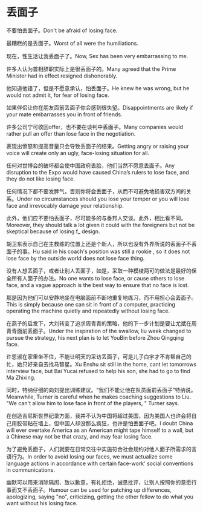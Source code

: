 # 丢面子

<p><span class="chinese">不要怕丢面子。</span><span class="english">Don't be afraid of losing face.</span></p>

<p><span class="chinese">最糟糕的是丢面子。</span><span class="english">Worst of all were the humiliations.</span></p>

<p><span class="chinese">现在，性生活让我丢面子了。</span><span class="english">Now, Sex has been very embarrassing to me.</span></p>

<p><span class="chinese">许多人认为首相辞职实际上是很丢面子的。</span><span class="english">Many agreed that the Prime Minister had in effect resigned dishonorably.</span></p>

<p><span class="chinese">他知道他错了，但是不愿意承认，怕丢面子。</span><span class="english">He knew he was wrong, but he would not admit it, for fear of losing face.</span></p>

<p><span class="chinese">如果伴侣让你在朋友面前丢面子你会感到很失望。</span><span class="english">Disappointments are likely if your mate embarrasses you in front of friends.</span></p>

<p><span class="chinese">许多公司宁可收回offer，也不要在谈判中丢面子。</span><span class="english">Many companies would rather pull an offer than lose face in the negotiation.</span></p>

<p><span class="chinese">表现出愤怒和提高音量只会导致丢面子的结果。</span><span class="english">Getting angry or raising your voice will create only an ugly, face-losing situation for all.</span></p>

<p><span class="chinese">任何对世博会的破坏都会使中国政府丢脸，他们当然不愿意丢面子。</span><span class="english">Any disruption to the Expo would have caused China’s rulers to lose face, and they do not like losing face.</span></p>

<p><span class="chinese">任何情况下都不要发脾气，否则你将会丢面子，从而不可避免地损害双方间的关系。</span><span class="english">Under no circumstances should you lose your temper or you will lose face and irrevocably damage your relationship.</span></p>

<p><span class="chinese">此外，他们应不要怕丢面子，尽可能多的与番邦人交谈。此外，相比看不同。</span><span class="english">Moreover, they should talk a lot given it could with the foreigners but not be skeptical because of losing f_ design.</span></p>

<p><span class="chinese">胡卫东表示自己在主教练的位置上还是个新人，所以也没有外界所说的丢面子不丢面子的事。</span><span class="english">Hu said in his coach's position was still a rookie , so it does not lose face by the outside world does not lose face thing.</span></p>

<p><span class="chinese">没有人想丢面子，或者让别人丢面子，如是，采取一种模棱两可的做法是最好的保全所有人面子的办法。</span><span class="english">No one wants to lose face, or cause others to lose face, and a vague approach is the best way to ensure that no face is lost.</span></p>

<p><span class="chinese">那是因为他们可以安静地坐在电脑面前不断地重复地练习，而不用担心会丢面子。</span><span class="english">This is simply because one can sit in front of a computer, practicing operating the machine quietly and repeatedly without losing face.</span></p>

<p><span class="chinese">在燕子的启发下，大刘转变了追求周青青的策略，他的下一步计划是要让尤斌在周青青面前丢面子。</span><span class="english">Under the inspiration of the swallow, liu week changed to pursue the strategy, his next plan is to let YouBin before Zhou Qingqing face.</span></p>

<p><span class="chinese">许恩淑在家里坐不住，不能让明天的采访丢面子，可是儿子白宇才不肯帮自己的忙，她只好亲自去找马智星。</span><span class="english">Xu Enshu sit still in the home, cant let tomorrows interview face, but Bai Yucai refused to help his son, she had to go to find Ma Zhixing.</span></p>

<p><span class="chinese">同时，特纳仔细的向刘提出训练建议。“我们不能让他在队员面前丢面子”特纳说。</span><span class="english">Meanwhile, Turner is careful when he makes coaching suggestions to Liu. "We can't allow him to lose face in front of the players, " Turner says.</span></p>

<p><span class="chinese">在创造吉尼斯世界纪录方面，我并不认为中国将超过美国，因为美国人也许会将自己用胶带粘在墙上，但中国人却没那么疯狂，也许是怕丢面子吧。</span><span class="english">I doubt China will ever overtake America as an American might tape himself to a wall, but a Chinese may not be that crazy, and may fear losing face.</span></p>

<p><span class="chinese">为了避免丢面子，人们就要在日常交往中实施符合社会规约对他人面子所需求的言语行为。</span><span class="english">In order to avoid losing our faces, we must actualize some language actions in accordance with certain face-work' social conventions in communications.</span></p>

<p><span class="chinese">幽默可以用来消除隔阂、致以歉意，有礼拒绝，诚恳批评，让别人按照你的意愿行事而又不丢面子。</span><span class="english">Humour can be used for patching up differences, apologizing, saying "no", criticizing, getting the other fellow to do what you want without his losing face.</span></p>


